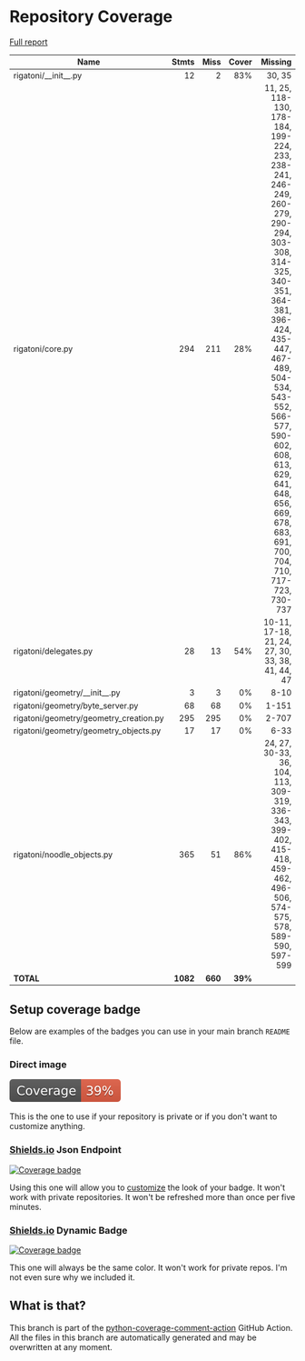# Repository Coverage

[Full report](https://htmlpreview.github.io/?https://github.com/InsightCenterNoodles/Rigatoni/blob/python-coverage-comment-action-data/htmlcov/index.html)

| Name                                    |    Stmts |     Miss |   Cover |   Missing |
|---------------------------------------- | -------: | -------: | ------: | --------: |
| rigatoni/\_\_init\_\_.py                |       12 |        2 |     83% |    30, 35 |
| rigatoni/core.py                        |      294 |      211 |     28% |11, 25, 118-130, 178-184, 199-224, 233, 238-241, 246-249, 260-279, 290-294, 303-308, 314-325, 340-351, 364-381, 396-424, 435-447, 467-489, 504-534, 543-552, 566-577, 590-602, 608, 613, 629, 641, 648, 656, 669, 678, 683, 691, 700, 704, 710, 717-723, 730-737 |
| rigatoni/delegates.py                   |       28 |       13 |     54% |10-11, 17-18, 21, 24, 27, 30, 33, 38, 41, 44, 47 |
| rigatoni/geometry/\_\_init\_\_.py       |        3 |        3 |      0% |      8-10 |
| rigatoni/geometry/byte\_server.py       |       68 |       68 |      0% |     1-151 |
| rigatoni/geometry/geometry\_creation.py |      295 |      295 |      0% |     2-707 |
| rigatoni/geometry/geometry\_objects.py  |       17 |       17 |      0% |      6-33 |
| rigatoni/noodle\_objects.py             |      365 |       51 |     86% |24, 27, 30-33, 36, 104, 113, 309-319, 336-343, 399-402, 415-418, 459-462, 496-506, 574-575, 578, 589-590, 597-599 |
|                               **TOTAL** | **1082** |  **660** | **39%** |           |


## Setup coverage badge

Below are examples of the badges you can use in your main branch `README` file.

### Direct image

[![Coverage badge](https://raw.githubusercontent.com/InsightCenterNoodles/Rigatoni/python-coverage-comment-action-data/badge.svg)](https://htmlpreview.github.io/?https://github.com/InsightCenterNoodles/Rigatoni/blob/python-coverage-comment-action-data/htmlcov/index.html)

This is the one to use if your repository is private or if you don't want to customize anything.

### [Shields.io](https://shields.io) Json Endpoint

[![Coverage badge](https://img.shields.io/endpoint?url=https://raw.githubusercontent.com/InsightCenterNoodles/Rigatoni/python-coverage-comment-action-data/endpoint.json)](https://htmlpreview.github.io/?https://github.com/InsightCenterNoodles/Rigatoni/blob/python-coverage-comment-action-data/htmlcov/index.html)

Using this one will allow you to [customize](https://shields.io/endpoint) the look of your badge.
It won't work with private repositories. It won't be refreshed more than once per five minutes.

### [Shields.io](https://shields.io) Dynamic Badge

[![Coverage badge](https://img.shields.io/badge/dynamic/json?color=brightgreen&label=coverage&query=%24.message&url=https%3A%2F%2Fraw.githubusercontent.com%2FInsightCenterNoodles%2FRigatoni%2Fpython-coverage-comment-action-data%2Fendpoint.json)](https://htmlpreview.github.io/?https://github.com/InsightCenterNoodles/Rigatoni/blob/python-coverage-comment-action-data/htmlcov/index.html)

This one will always be the same color. It won't work for private repos. I'm not even sure why we included it.

## What is that?

This branch is part of the
[python-coverage-comment-action](https://github.com/marketplace/actions/python-coverage-comment)
GitHub Action. All the files in this branch are automatically generated and may be
overwritten at any moment.